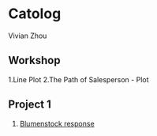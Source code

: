 # Catolog

Vivian Zhou

## Workshop

1.Line Plot
2.The Path of Salesperson - Plot

## Project 1

1. [Blumenstock response](https://github.com/Vivian-Zhou-1027/workshop1/blob/master/blumenstock.md)
